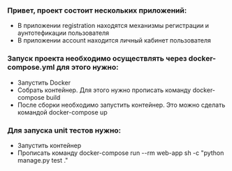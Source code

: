 ### Привет, проект состоит нескольких приложений:
 * В приложении registration находятся механизмы регистрации и аунтотефикации пользователя 
 * В приложении account находится личный кабинет пользователя

### Запуск проекта необходимо осуществлять через docker-compose.yml для этого нужно:
* Запустить Docker
* Собрать контейнер. Для этого нужно прописать команду docker-compose build
* После сборки необходимо запустить контейнер. Это можно сделать командой docker-compose up

### Для запуска unit тестов нужно:
* Запустить контейнер
* Прописать команду docker-compose run --rm web-app sh -c "python manage.py test ."
